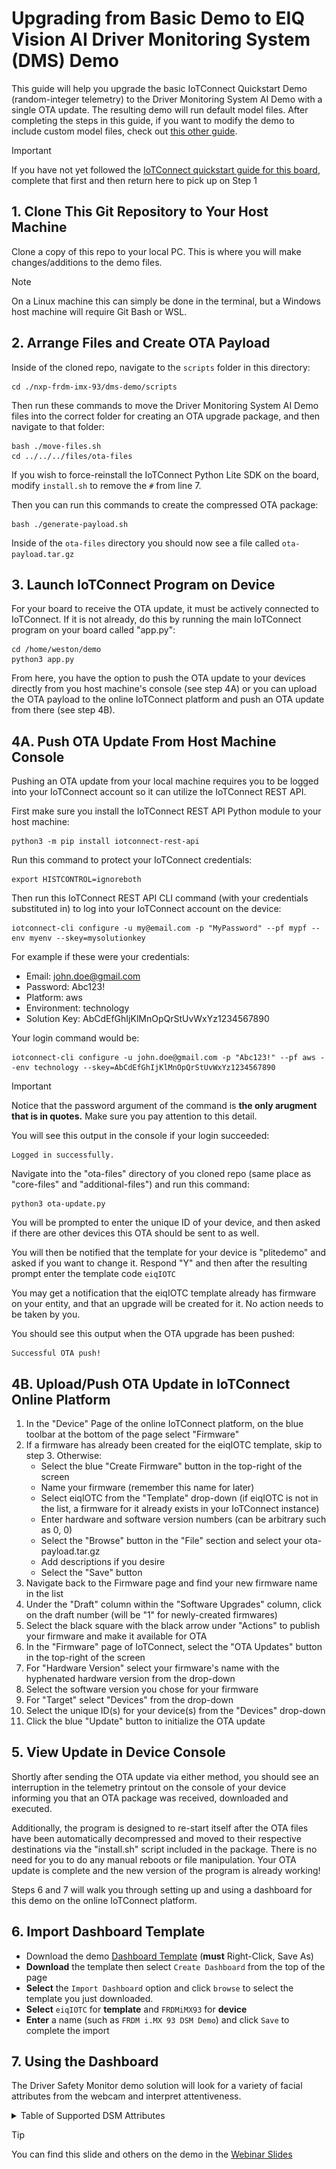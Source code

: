 # Upgrading from Basic Demo to EIQ Vision AI Driver Monitoring System (DMS) Demo
This guide will help you upgrade the basic IoTConnect Quickstart Demo (random-integer telemetry) to the Driver Monitoring System AI Demo with a single OTA update. The resulting demo will run default model files. After completing the steps in this guide, if you want to modify the demo to include custom model files, check out [this other guide](./UPDATE-MODELS.md).

>[!IMPORTANT]
> If you have not yet followed the [IoTConnect quickstart guide for this board](https://github.com/avnet-iotconnect/iotc-python-lite-sdk-demos/blob/main/nxp-frdm-imx-93/README.md), complete that first and then return here to pick up on Step 1

## 1. Clone This Git Repository to Your Host Machine
Clone a copy of this repo to your local PC. This is where you will make changes/additions to the demo files.
>[!NOTE]
>On a Linux machine this can simply be done in the terminal, but a Windows host machine will require Git Bash or WSL.

## 2. Arrange Files and Create OTA Payload
Inside of the cloned repo, navigate to the ```scripts``` folder in this directory:
```
cd ./nxp-frdm-imx-93/dms-demo/scripts
```
Then run these commands to move the Driver Monitoring System AI Demo files into the correct folder for creating an OTA upgrade package, and then navigate to that folder:
```
bash ./move-files.sh
cd ../../../files/ota-files
```
If you wish to force-reinstall the IoTConnect Python Lite SDK on the board, modify ``install.sh`` to remove the ```#``` from line 7.

Then you can run this commands to create the compressed OTA package:
```
bash ./generate-payload.sh
```
Inside of the ```ota-files``` directory you should now see a file called ```ota-payload.tar.gz```

## 3. Launch IoTConnect Program on Device
For your board to receive the OTA update, it must be actively connected to IoTConnect. If it is not already, do this by running the main IoTConnect program on your board called "app.py":

```
cd /home/weston/demo
python3 app.py
```

From here, you have the option to push the OTA update to your devices directly from you host machine's console (see step 4A) or you can upload the OTA payload to the online IoTConnect platform and push an OTA update from there (see step 4B).

## 4A. Push OTA Update From Host Machine Console
Pushing an OTA update from your local machine requires you to be logged into your IoTConnect account so it can utilize the IoTConnect REST API.

First make sure you install the IoTConnect REST API Python module to your host machine:
```
python3 -m pip install iotconnect-rest-api
```

Run this command to protect your IoTConnect credentials:
```
export HISTCONTROL=ignoreboth
```
Then run this IoTConnect REST API CLI command (with your credentials substituted in) to log into your IoTConnect account on the device:
```
iotconnect-cli configure -u my@email.com -p "MyPassword" --pf mypf --env myenv --skey=mysolutionkey
```
For example if these were your credentials:
* Email: john.doe@gmail.com
* Password: Abc123!
* Platform: aws
* Environment: technology
* Solution Key: AbCdEfGhIjKlMnOpQrStUvWxYz1234567890
     
Your login command would be:
```
iotconnect-cli configure -u john.doe@gmail.com -p "Abc123!" --pf aws --env technology --skey=AbCdEfGhIjKlMnOpQrStUvWxYz1234567890
```
>[!IMPORTANT]
>Notice that the password argument of the command is **the only arugment that is in quotes.** Make sure you pay attention to this detail. 

You will see this output in the console if your login succeeded:
```
Logged in successfully.
```

Navigate into the "ota-files" directory of you cloned repo (same place as "core-files" and "additional-files") and run this command:
```
python3 ota-update.py
```
You will be prompted to enter the unique ID of your device, and then asked if there are other devices this OTA should be sent to as well. 

You will then be notified that the template for your device is "plitedemo" and asked if you want to change it. Respond "Y" and then after the resulting prompt enter the template code ```eiqIOTC```

You may get a notification that the eiqIOTC template already has firmware on your entity, and that an upgrade will be created for it. No action needs to be taken by you.

You should see this output when the OTA upgrade has been pushed:
```
Successful OTA push!
```

## 4B. Upload/Push OTA Update in IoTConnect Online Platform
1) In the "Device" Page of the online IoTConnect platform, on the blue toolbar at the bottom of the page select "Firmware"
2) If a firmware has already been created for the eiqIOTC template, skip to step 3. Otherwise:
   * Select the blue "Create Firmware" button in the top-right of the screen
   * Name your firmware (remember this name for later)
   * Select eiqIOTC from the "Template" drop-down (if eiqIOTC is not in the list, a firmware for it already exists in your IoTConnect instance)
   * Enter hardware and software version numbers (can be arbitrary such as 0, 0)
   * Select the "Browse" button in the "File" section and select your ota-payload.tar.gz
   * Add descriptions if you desire
   * Select the "Save" button
3) Navigate back to the Firmware page and find your new firmware name in the list
4) Under the "Draft" column within the "Software Upgrades" column, click on the draft number (will be "1" for newly-created firmwares)
5) Select the black square with the black arrow under "Actions" to publish your firmware and make it available for OTA
6) In the "Firmware" page of IoTConnect, select the "OTA Updates" button in the top-right of the screen
7) For "Hardware Version" select your firmware's name with the hyphenated hardware version from the drop-down
8) Select the software version you chose for your firmware
9) For "Target" select "Devices" from the drop-down
10) Select the unique ID(s) for your device(s) from the "Devices" drop-down
11) Click the blue "Update" button to initialize the OTA update

## 5. View Update in Device Console
Shortly after sending the OTA update via either method, you should see an interruption in the telemetry printout on the console of your device informing you that an OTA package was received, downloaded and executed. 

Additionally, the program is designed to re-start itself after the OTA files have been automatically decompressed and moved to their respective destinations via the "install.sh" script included in the package. There is no need for you to do any manual reboots or file manipulation. Your OTA update is complete and the new version of the program is already working!

Steps 6 and 7 will walk you through setting up and using a dashboard for this demo on the online IoTConnect platform.

## 6. Import Dashboard Template

* Download the demo [Dashboard Template](templates/FRDM_i.MX_93_DSM_Demo_dashboard_template.json?raw=1) (**must** Right-Click, Save As)
* **Download** the template then select `Create Dashboard` from the top of the page
* **Select** the `Import Dashboard` option and click `browse` to select the template you just downloaded.
* **Select** `eiqIOTC` for **template** and `FRDMiMX93` for **device** 
* **Enter** a name (such as `FRDM i.MX 93 DSM Demo`) and click `Save` to complete the import

## 7. Using the Dashboard

The Driver Safety Monitor demo solution will look for a variety of facial attributes from the webcam and interpret attentiveness.
<details>
<summary>Table of Supported DSM Attributes</summary>
<img src="../media/dsm_metrics.png" width="1000">
</details>

>[!TIP]
>You can find this slide and others on the demo in the [Webinar Slides](../Avnet-NXP-iMX93-EdgeAI-Webinar-Feb2025.pdf)

